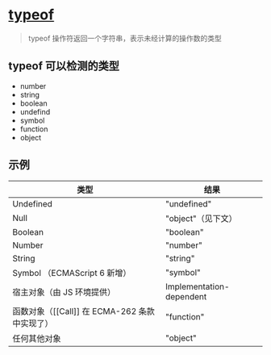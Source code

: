 # [typeof](https://developer.mozilla.org/zh-CN/docs/Web/JavaScript/Reference/Operators/typeof)

> typeof 操作符返回一个字符串，表示未经计算的操作数的类型

## typeof 可以检测的类型

- number
- string
- boolean
- undefind
- symbol
- function
- object

## 示例

| 类型                                          | 结果                     |
| --------------------------------------------- | ------------------------ |
| Undefined                                     | "undefined"              |
| Null                                          | "object"（见下文）       |
| Boolean                                       | "boolean"                |
| Number                                        | "number"                 |
| String                                        | "string"                 |
| Symbol （ECMAScript 6 新增）                  | "symbol"                 |
| 宿主对象（由 JS 环境提供）                    | Implementation-dependent |
| 函数对象（[[Call]] 在 ECMA-262 条款中实现了） | "function"               |
| 任何其他对象                                  | "object"                 |
